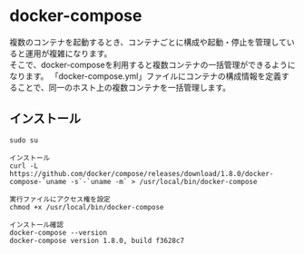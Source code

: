 # docker-compose

複数のコンテナを起動するとき、コンテナごとに構成や起動・停止を管理していると運用が複雑になります。  
そこで、docker-composeを利用すると複数コンテナの一括管理ができるようになります。 
「docker-compose.yml」ファイルにコンテナの構成情報を定義することで、同一のホスト上の複数コンテナを一括管理します。  

## インストール
```
sudo su

インストール
curl -L https://github.com/docker/compose/releases/download/1.8.0/docker-compose-`uname -s`-`uname -m` > /usr/local/bin/docker-compose

実行ファイルにアクセス権を設定
chmod +x /usr/local/bin/docker-compose

インストール確認
docker-compose --version
docker-compose version 1.8.0, build f3628c7
```
